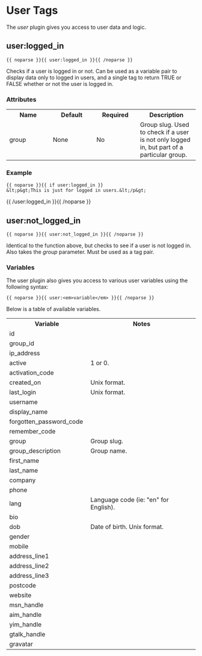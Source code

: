 # User Tags

The <em>user</em> plugin gives you access to user data and logic.

## user:logged_in

	{{ noparse }}{{ user:logged_in }}{{ /noparse }}

Checks if a user is logged in or not. Can be used as a variable pair to display data only to logged in users, and a single tag to return TRUE or FALSE whether or not the user is logged in.

### Attributes

<table cellpadding="0" cellspacing="0">
	<tbody>
		<tr>
			<th>
				Name</th>
			<th>
				Default</th>
			<th>
				Required</th>
			<th>
				Description</th>
		</tr>
		<tr>
			<td width="100">
				group</td>
			<td width="100">
				None</td>
			<td width="100">
				No</td>
			<td>
				Group slug. Used to check if a user is not only logged in, but part of a particular group.</td>
		</tr>
	</tbody>
</table>

### Example

	{{ noparse }}{{ if user:logged_in }}
	&lt;p&gt;This is just for logged in users.&lt;/p&gt;
{{ /user:logged_in }}{{ /noparse }}

## user:not\_logged\_in

	{{ noparse }}{{ user:not_logged_in }}{{ /noparse }}

Identical to the function above, but checks to see if a user is not logged in. Also takes the <em>group</em> parameter. Must be used as a tag pair.</p>

### Variables

The user plugin also gives you access to various user variables using the following syntax:

	{{ noparse }}{{ user:<em>variable</em> }}{{ /noparse }}
<p>
	Below is a table of available variables.</p>
<table cellpadding="0" cellspacing="0">
	<tbody>
		<tr>
			<th>
				Variable</th>
			<th>
				Notes</th>
		</tr>
		<tr>
			<td width="200">
				id</td>
			<td>
				&nbsp;</td>
		</tr>
		<tr>
			<td width="200">
				group_id</td>
			<td>
				&nbsp;</td>
		</tr>
		<tr>
			<td width="200">
				ip_address</td>
			<td>
				&nbsp;</td>
		</tr>
		<tr>
			<td width="200">
				active</td>
			<td>
				1 or 0.</td>
		</tr>
		<tr>
			<td width="200">
				activation_code</td>
			<td>
				&nbsp;</td>
		</tr>
		<tr>
			<td width="200">
				created_on</td>
			<td>
				Unix format.</td>
		</tr>
		<tr>
			<td width="200">
				last_login</td>
			<td>
				Unix format.</td>
		</tr>
		<tr>
			<td width="200">
				username</td>
			<td>
				&nbsp;</td>
		</tr>
		<tr>
			<td width="200">
				display_name</td>
			<td>
				&nbsp;</td>
		</tr>
		<tr>
			<td width="200">
				forgotten_password_code</td>
			<td>
				&nbsp;</td>
		</tr>
		<tr>
			<td width="200">
				remember_code</td>
			<td>
				&nbsp;</td>
		</tr>
		<tr>
			<td width="200">
				group</td>
			<td>
				Group slug.</td>
		</tr>
		<tr>
			<td width="200">
				group_description</td>
			<td>
				Group name.</td>
		</tr>
		<tr>
			<td width="200">
				first_name</td>
			<td>
				&nbsp;</td>
		</tr>
		<tr>
			<td width="200">
				last_name</td>
			<td>
				&nbsp;</td>
		</tr>
		<tr>
			<td width="200">
				company</td>
			<td>
				&nbsp;</td>
		</tr>
		<tr>
			<td width="200">
				phone</td>
			<td>
				&nbsp;</td>
		</tr>
		<tr>
			<td width="200">
				lang</td>
			<td>
				Language code (ie: &quot;en&quot; for English).</td>
		</tr>
		<tr>
			<td width="200">
				bio</td>
			<td>
				&nbsp;</td>
		</tr>
		<tr>
			<td width="200">
				dob</td>
			<td>
				Date of birth. Unix format.</td>
		</tr>
		<tr>
			<td width="200">
				gender</td>
			<td>
				&nbsp;</td>
		</tr>
		<tr>
			<td width="200">
				mobile</td>
			<td>
				&nbsp;</td>
		</tr>
		<tr>
			<td width="200">
				address_line1</td>
			<td>
				&nbsp;</td>
		</tr>
		<tr>
			<td width="200">
				address_line2</td>
			<td>
				&nbsp;</td>
		</tr>
		<tr>
			<td width="200">
				address_line3</td>
			<td>
				&nbsp;</td>
		</tr>
		<tr>
			<td width="200">
				postcode</td>
			<td>
				&nbsp;</td>
		</tr>
		<tr>
			<td width="200">
				website</td>
			<td>
				&nbsp;</td>
		</tr>
		<tr>
			<td width="200">
				msn_handle</td>
			<td>
				&nbsp;</td>
		</tr>
		<tr>
			<td width="200">
				aim_handle</td>
			<td>
				&nbsp;</td>
		</tr>
		<tr>
			<td width="200">
				yim_handle</td>
			<td>
				&nbsp;</td>
		</tr>
		<tr>
			<td width="200">
				gtalk_handle</td>
			<td>
				&nbsp;</td>
		</tr>
		<tr>
			<td width="200">
				gravatar</td>
			<td>
				&nbsp;</td>
		</tr>
	</tbody>
</table>